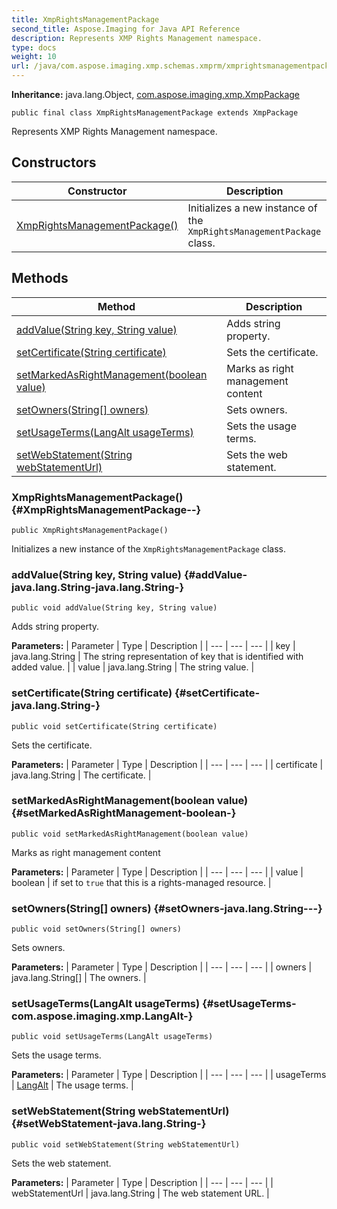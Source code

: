 ```yaml
---
title: XmpRightsManagementPackage
second_title: Aspose.Imaging for Java API Reference
description: Represents XMP Rights Management namespace.
type: docs
weight: 10
url: /java/com.aspose.imaging.xmp.schemas.xmprm/xmprightsmanagementpackage/
---
```

**Inheritance:**
java.lang.Object, [com.aspose.imaging.xmp.XmpPackage](../../com.aspose.imaging.xmp/xmppackage)
```
public final class XmpRightsManagementPackage extends XmpPackage
```

Represents XMP Rights Management namespace.
## Constructors

| Constructor | Description |
| --- | --- |
| [XmpRightsManagementPackage()](#XmpRightsManagementPackage--) | Initializes a new instance of the `XmpRightsManagementPackage` class. |
## Methods

| Method | Description |
| --- | --- |
| [addValue(String key, String value)](#addValue-java.lang.String-java.lang.String-) | Adds string property. |
| [setCertificate(String certificate)](#setCertificate-java.lang.String-) | Sets the certificate. |
| [setMarkedAsRightManagement(boolean value)](#setMarkedAsRightManagement-boolean-) | Marks as right management content |
| [setOwners(String[] owners)](#setOwners-java.lang.String---) | Sets owners. |
| [setUsageTerms(LangAlt usageTerms)](#setUsageTerms-com.aspose.imaging.xmp.LangAlt-) | Sets the usage terms. |
| [setWebStatement(String webStatementUrl)](#setWebStatement-java.lang.String-) | Sets the web statement. |
### XmpRightsManagementPackage() {#XmpRightsManagementPackage--}
```
public XmpRightsManagementPackage()
```


Initializes a new instance of the `XmpRightsManagementPackage` class.

### addValue(String key, String value) {#addValue-java.lang.String-java.lang.String-}
```
public void addValue(String key, String value)
```


Adds string property.

**Parameters:**
| Parameter | Type | Description |
| --- | --- | --- |
| key | java.lang.String | The string representation of key that is identified with added value. |
| value | java.lang.String | The string value. |

### setCertificate(String certificate) {#setCertificate-java.lang.String-}
```
public void setCertificate(String certificate)
```


Sets the certificate.

**Parameters:**
| Parameter | Type | Description |
| --- | --- | --- |
| certificate | java.lang.String | The certificate. |

### setMarkedAsRightManagement(boolean value) {#setMarkedAsRightManagement-boolean-}
```
public void setMarkedAsRightManagement(boolean value)
```


Marks as right management content

**Parameters:**
| Parameter | Type | Description |
| --- | --- | --- |
| value | boolean | if set to `true` that this is a rights-managed resource. |

### setOwners(String[] owners) {#setOwners-java.lang.String---}
```
public void setOwners(String[] owners)
```


Sets owners.

**Parameters:**
| Parameter | Type | Description |
| --- | --- | --- |
| owners | java.lang.String[] | The owners. |

### setUsageTerms(LangAlt usageTerms) {#setUsageTerms-com.aspose.imaging.xmp.LangAlt-}
```
public void setUsageTerms(LangAlt usageTerms)
```


Sets the usage terms.

**Parameters:**
| Parameter | Type | Description |
| --- | --- | --- |
| usageTerms | [LangAlt](../../com.aspose.imaging.xmp/langalt) | The usage terms. |

### setWebStatement(String webStatementUrl) {#setWebStatement-java.lang.String-}
```
public void setWebStatement(String webStatementUrl)
```


Sets the web statement.

**Parameters:**
| Parameter | Type | Description |
| --- | --- | --- |
| webStatementUrl | java.lang.String | The web statement URL. |

